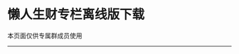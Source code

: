 # 懒人生财专栏离线版下载

本页面仅供专属群成员使用



***

[]( AI_html.html ':include :type=iframe width=100% height=900px')